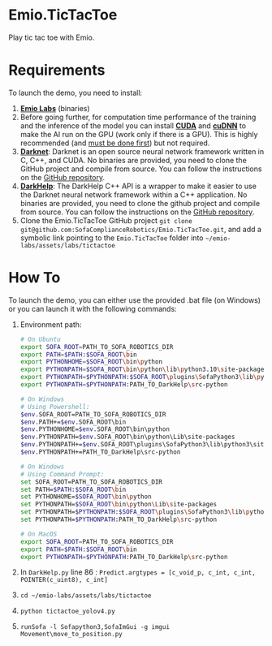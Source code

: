 # Emio.TicTacToe
Play tic tac toe with Emio.

# Requirements

To launch the demo, you need to install: 

1. [**Emio Labs**](https://www.notion.so/1e3582ce7d3a80a688b0cba2515e3e77?pvs=21) (binaries)
2. Before going further, for computation time performance of the training and the inference of the model you can install [**CUDA**](https://developer.nvidia.com/cuda-downloads?target_os=Linux) and [**cuDNN**](https://developer.nvidia.com/cudnn-downloads) to make the AI run on the GPU (work only if there is a GPU). This is highly recommended (and [must be done first](https://github.com/hank-ai/darknet/blob/master/README_GPU_NVIDIA_CUDA.md)) but not required. 
3. [**Darknet**](https://github.com/hank-ai/darknet): Darknet is an open source neural network framework written in C, C++, and CUDA. No binaries are provided, you need to clone the GitHub project and compile from source. You can follow the instructions on the [GitHub repository](https://github.com/hank-ai/darknet).
4. [**DarkHelp**](https://github.com/stephanecharette/DarkHelp): The DarkHelp C++ API is a wrapper to make it easier to use the Darknet neural network framework within a C++ application. No binaries are provided, you need to clone the github project and compile from source. You can follow the instructions on the [GitHub repository](https://github.com/stephanecharette/DarkHelp).
5. Clone the Emio.TicTacToe GitHub project `git clone git@github.com:SofaComplianceRobotics/Emio.TicTacToe.git`, and add a symbolic link pointing to the `Emio.TicTacToe` folder into  `~/emio-labs/assets/labs/tictactoe`

# How To

To launch the demo, you can either use the provided .bat file (on Windows) or you can launch it with the following commands:

1. Environment path:
    
    ```bash
    # On Ubuntu 
    export SOFA_ROOT=PATH_TO_SOFA_ROBOTICS_DIR
    export PATH=$PATH:$SOFA_ROOT\bin
    export PYTHONHOME=$SOFA_ROOT\bin\python
    export PYTHONPATH=$SOFA_ROOT\bin\python\lib\python3.10\site-packages
    export PYTHONPATH=$PYTHONPATH:$SOFA_ROOT\plugins\SofaPython3\lib\python3\site-packages
    export PYTHONPATH=$PYTHONPATH:PATH_TO_DarkHelp\src-python
    ```
    
    ```bash
    # On Windows
    # Using Powershell:
    $env.SOFA_ROOT=PATH_TO_SOFA_ROBOTICS_DIR
    $env.PATH+=$env.SOFA_ROOT\bin
    $env.PYTHONHOME=$env.SOFA_ROOT\bin\python
    $env.PYTHONPATH=$env.SOFA_ROOT\bin\python\Lib\site-packages
    $env.PYTHONPATH+=$env.SOFA_ROOT\plugins\SofaPython3\lib\python3\site-packages
    $env.PYTHONPATH+=PATH_TO_DarkHelp\src-python
    
    # On Windows
    # Using Command Prompt:
    set SOFA_ROOT=PATH_TO_SOFA_ROBOTICS_DIR
    set PATH=$PATH:$SOFA_ROOT\bin
    set PYTHONHOME=$SOFA_ROOT\bin\python
    set PYTHONPATH=$SOFA_ROOT\bin\python\Lib\site-packages
    set PYTHONPATH=$PYTHONPATH:$SOFA_ROOT\plugins\SofaPython3\lib\python3\site-packages
    set PYTHONPATH=$PYTHONPATH:PATH_TO_DarkHelp\src-python
    ```
    
    ```bash
    # On MacOS
    export SOFA_ROOT=PATH_TO_SOFA_ROBOTICS_DIR
    export PATH=$PATH:$SOFA_ROOT\bin
    export PYTHONPATH=$PYTHONPATH:PATH_TO_DarkHelp\src-python
    ```
2. In `DarkHelp.py` line 86 : `Predict.argtypes = [c_void_p, c_int, c_int, POINTER(c_uint8), c_int]` 
3. `cd ~/emio-labs/assets/labs/tictactoe`
4. `python tictactoe_yolov4.py` 
5. `runSofa -l Sofapython3,SofaImGui -g imgui Movement\move_to_position.py`
